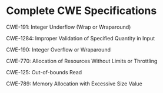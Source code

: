 

# Complete CWE Specifications

CWE-191: Integer Underflow (Wrap or Wraparound)

CWE-1284: Improper Validation of Specified Quantity in Input

CWE-190: Integer Overflow or Wraparound

CWE-770: Allocation of Resources Without Limits or Throttling

CWE-125: Out-of-bounds Read

CWE-789: Memory Allocation with Excessive Size Value